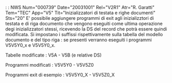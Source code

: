  :  : NWS Num="000739" Date="20031001" Rel="V2R1" Atr="R. Garatti" Tem="TEC" App="V5" Tit="Inizializzatori di testata e righe documenti" Sts="20"
E' possibile aggiungere programmi di exit agli inizializztori di testata e di riga documento che vengono eseguiti come ultima operazione degi inizializzatori stessi, ricevendo la DS del record che potrà essere quindi modificata.
Si impostano i suffissi rispettivamente sulla tabella del modello documento e del tipo riga :  se presenti verranno eseguiti i programmi V5V5Y0_x e V5V5Y0_x.

Tabelle modificate :  V5A - V5B (e relative DS)

Programmi modificati :  V5V5Y0 - V5V5Z0

Programmi exit di esempio :  V5V5Y0_X - V5V5Z0_X
